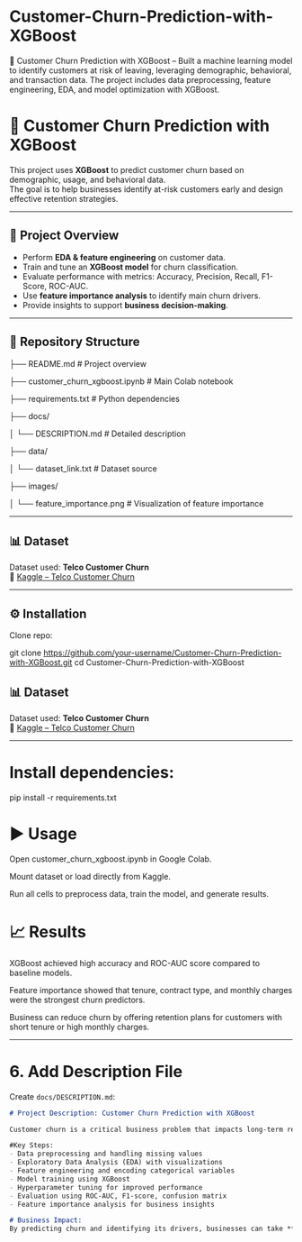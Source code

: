 # Customer-Churn-Prediction-with-XGBoost
🔄 Customer Churn Prediction with XGBoost – Built a machine learning model to identify customers at risk of leaving, leveraging demographic, behavioral, and transaction data. The project includes data preprocessing, feature engineering, EDA, and model optimization with XGBoost.

# 🔄 Customer Churn Prediction with XGBoost  

This project uses **XGBoost** to predict customer churn based on demographic, usage, and behavioral data.  
The goal is to help businesses identify at-risk customers early and design effective retention strategies.  

---

## 🚀 Project Overview
- Perform **EDA & feature engineering** on customer data.
- Train and tune an **XGBoost model** for churn classification.
- Evaluate performance with metrics: Accuracy, Precision, Recall, F1-Score, ROC-AUC.
- Use **feature importance analysis** to identify main churn drivers.
- Provide insights to support **business decision-making**.

---

## 📂 Repository Structure

├── README.md # Project overview

├── customer_churn_xgboost.ipynb # Main Colab notebook

├── requirements.txt # Python dependencies

├── docs/

│ └── DESCRIPTION.md # Detailed description

├── data/

│ └── dataset_link.txt # Dataset source

├── images/

│ └── feature_importance.png # Visualization of feature importance


---

## 📊 Dataset  
Dataset used: **Telco Customer Churn**  
🔗 [Kaggle – Telco Customer Churn](https://www.kaggle.com/datasets/cavinlobo/cleaned-dataset-for-telco-customer-churn/data)  

---

## ⚙️ Installation  

Clone repo:  

git clone https://github.com/your-username/Customer-Churn-Prediction-with-XGBoost.git
cd Customer-Churn-Prediction-with-XGBoost

## 📊 Dataset  
Dataset used: **Telco Customer Churn**  
🔗 [Kaggle – Telco Customer Churn](https://www.kaggle.com/datasets/cavinlobo/cleaned-dataset-for-telco-customer-churn/data)  

---

# Install dependencies:

pip install -r requirements.txt

# ▶️ Usage

Open customer_churn_xgboost.ipynb in Google Colab.

Mount dataset or load directly from Kaggle.

Run all cells to preprocess data, train the model, and generate results.

# 📈 Results

XGBoost achieved high accuracy and ROC-AUC score compared to baseline models.

Feature importance showed that tenure, contract type, and monthly charges were the strongest churn predictors.

Business can reduce churn by offering retention plans for customers with short tenure or high monthly charges.


---

# **6. Add Description File**  

Create `docs/DESCRIPTION.md`:  

```markdown
# Project Description: Customer Churn Prediction with XGBoost  

Customer churn is a critical business problem that impacts long-term revenue. This project demonstrates how to use **XGBoost**, a powerful gradient boosting algorithm, to predict churn and understand the factors that drive it.  

#Key Steps:  
- Data preprocessing and handling missing values  
- Exploratory Data Analysis (EDA) with visualizations  
- Feature engineering and encoding categorical variables  
- Model training using XGBoost  
- Hyperparameter tuning for improved performance  
- Evaluation using ROC-AUC, F1-score, confusion matrix  
- Feature importance analysis for business insights   

# Business Impact:  
By predicting churn and identifying its drivers, businesses can take **proactive retention measures**, lower churn rates, and increase **customer lifetime value (CLV)**.  
